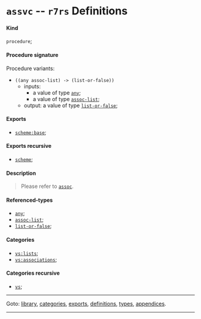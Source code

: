

<a id='definition__r7rs__assvc'></a>

# `assvc` -- `r7rs` Definitions


<a id='definition__r7rs__assvc__kind'></a>

#### Kind

`procedure`;


<a id='definition__r7rs__assvc__procedure-signature'></a>

#### Procedure signature

Procedure variants:
 * `((any assoc-list) -> (list-or-false))`
   * inputs:
     * a value of type [`any`](../../r7rs/types/any.md#type__r7rs__any);
     * a value of type [`assoc-list`](../../r7rs/types/assoc-list.md#type__r7rs__assoc-list);
   * output: a value of type [`list-or-false`](../../r7rs/types/list-or-false.md#type__r7rs__list-or-false);


<a id='definition__r7rs__assvc__exports'></a>

#### Exports

 * [`scheme:base`](../../r7rs/exports/scheme_3a_base.md#export__r7rs__scheme_3a_base);


<a id='definition__r7rs__assvc__exports-recursive'></a>

#### Exports recursive

 * [`scheme`](../../r7rs/exports/scheme.md#export__r7rs__scheme);


<a id='definition__r7rs__assvc__description'></a>

#### Description

> Please refer to [`assoc`](../../r7rs/definitions/assoc.md#definition__r7rs__assoc).


<a id='definition__r7rs__assvc__referenced-types'></a>

#### Referenced-types

 * [`any`](../../r7rs/types/any.md#type__r7rs__any);
 * [`assoc-list`](../../r7rs/types/assoc-list.md#type__r7rs__assoc-list);
 * [`list-or-false`](../../r7rs/types/list-or-false.md#type__r7rs__list-or-false);


<a id='definition__r7rs__assvc__categories'></a>

#### Categories

 * [`vs:lists`](../../r7rs/categories/vs_3a_lists.md#category__r7rs__vs_3a_lists);
 * [`vs:associations`](../../r7rs/categories/vs_3a_associations.md#category__r7rs__vs_3a_associations);


<a id='definition__r7rs__assvc__categories-recursive'></a>

#### Categories recursive

 * [`vs`](../../r7rs/categories/vs.md#category__r7rs__vs);

----

Goto: [library](../../r7rs/_index.md#library__r7rs), [categories](../../r7rs/categories/_index.md#toc__r7rs__categories), [exports](../../r7rs/exports/_index.md#toc__r7rs__exports), [definitions](../../r7rs/definitions/_index.md#toc__r7rs__definitions), [types](../../r7rs/types/_index.md#toc__r7rs__types), [appendices](../../r7rs/appendices/_index.md#toc__r7rs__appendices).

----

